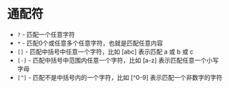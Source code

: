 # 通配符

* `?` - 匹配一个任意字符
* `*` - 匹配0个或任意多个任意字符，也就是匹配任意内容
* `[]` - 匹配中括号中任意一个字符，比如 [abc] 表示匹配 a 或 b 或 c
* `[-]` - 匹配中括号中范围内任意一个字符，比如 [a-z] 表示匹配任意一个小写字母
* `[^]` - 匹配不是中括号内的一个字符，比如 [^0-9] 表示匹配一个非数字的字符
